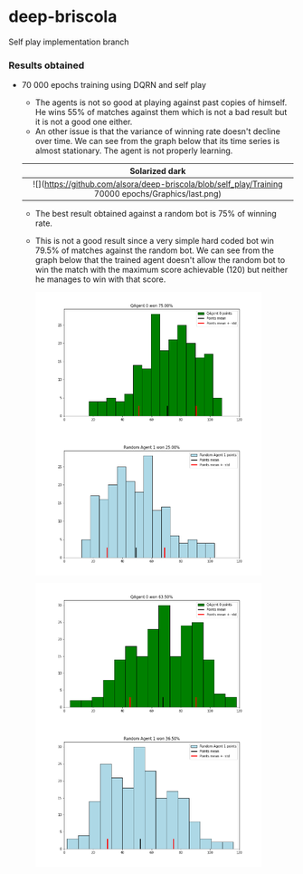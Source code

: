# deep-briscola

Self play implementation branch



### Results obtained

* 70 000 epochs training using DQRN and self play

	* The agents is not so good at playing against past copies of himself. He wins 55% of matches against them which is not a bad result but it is not a good one either.
	* An other issue is that the variance of winning rate doesn't decline over time. We can see from the graph below that its time series is almost stationary. The agent is not properly learning.


	Solarized dark             |  
	:-------------------------:|
	![](https://github.com/alsora/deep-briscola/blob/self_play/Training 70000 epochs/Graphics/last.png)  |


		

	* The best result obtained against a random bot is 75% of winning rate. 
	* This is not a good result since a very simple hard coded bot win 79.5% of matches against the random bot. We can see from the graph below that the trained agent doesn't allow the random bot to win the match with the maximum score achievable (120) but neither he manages to win with that score.


		<p float="left">
			<img src="Training 70000 epochs/Graphics/againstRandom_58000_QAgent.png" align="center" width=400 height = 250 />
			<img src="Training 70000 epochs/Graphics/againstRandom_58000_Random Agent.png" align="center" width=400 height = 250/>
		</p>
		<p float="left">
			<img src="Training 70000 epochs/Graphics/againstRandom_4000_QAgent.png" align="center" width=400 height = 250 />
			<img src="Training 70000 epochs/Graphics/againstRandom_4000_Random Agent.png" align="center" width=400 height = 250 />
		</p>






